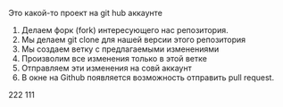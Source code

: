 Это какой-то проект на git hub аккаунте


1. Делаем форк (fork) интересующего нас репозитория.
2. Мы делаем git clone для нашей версии этого репозитория
3. Мы создаем ветку с предлагаемыми изменениями
4. Произволим все изменения только в этой ветке
5. Отправляем эти изменения на совй аккаунт
6. В окне на Github появляется возможность отправить pull request.

222
111
